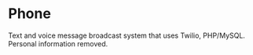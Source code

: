 Phone
=====

Text and voice message broadcast system that uses Twilio, PHP/MySQL.  Personal information removed.
